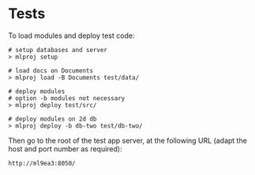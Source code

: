 # Tests

To load modules and deploy test code:

    # setup databases and server
    > mlproj setup
    
    # load docs on Documents
    > mlproj load -B Documents test/data/
    
    # deploy modules
    # option -b modules not necessary
    > mlproj deploy test/src/
    
    # deploy modules on 2d db
    > mlproj deploy -b db-two test/db-two/

Then go to the root of the test app server, at the following URL
(adapt the host and port number as required):

    http://ml9ea3:8050/
